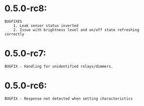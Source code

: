 # 0.5.0-rc8:

    BUGFIXES
        1. Leak sensor status inverted
        2. Issue with brightness level and on/off state refreshing correctly

# 0.5.0-rc7:

    BUGFIX - Handling for unidentified relays/dimmers.

# 0.5.0-rc6:

    BUGFIX - Response not detected when setting characteristics